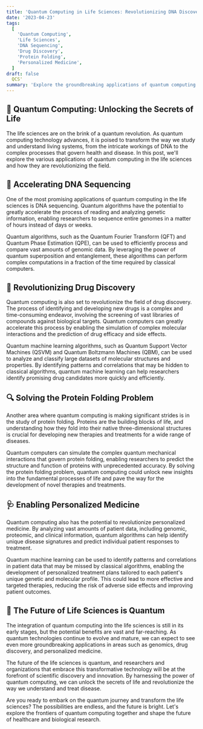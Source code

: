 ```yaml
---
title: 'Quantum Computing in Life Sciences: Revolutionizing DNA Discovery and Beyond'
date: '2023-04-23'
tags:
  [
    'Quantum Computing',
    'Life Sciences',
    'DNA Sequencing',
    'Drug Discovery',
    'Protein Folding',
    'Personalized Medicine',
  ]
draft: false
  QCS'
summary: 'Explore the groundbreaking applications of quantum computing in the life sciences. From accelerating DNA sequencing to revolutionizing drug discovery and personalized medicine, discover how quantum technologies are transforming the future of healthcare and biological research.'
---
```


## 🧬 Quantum Computing: Unlocking the Secrets of Life

The life sciences are on the brink of a quantum revolution. As quantum computing technology advances, it is poised to transform the way we study and understand living systems, from the intricate workings of DNA to the complex processes that govern health and disease. In this post, we'll explore the various applications of quantum computing in the life sciences and how they are revolutionizing the field.

## 🚀 Accelerating DNA Sequencing

One of the most promising applications of quantum computing in the life sciences is DNA sequencing. Quantum algorithms have the potential to greatly accelerate the process of reading and analyzing genetic information, enabling researchers to sequence entire genomes in a matter of hours instead of days or weeks.

Quantum algorithms, such as the Quantum Fourier Transform (QFT) and Quantum Phase Estimation (QPE), can be used to efficiently process and compare vast amounts of genomic data. By leveraging the power of quantum superposition and entanglement, these algorithms can perform complex computations in a fraction of the time required by classical computers.

## 💊 Revolutionizing Drug Discovery

Quantum computing is also set to revolutionize the field of drug discovery. The process of identifying and developing new drugs is a complex and time-consuming endeavor, involving the screening of vast libraries of compounds against biological targets. Quantum computers can greatly accelerate this process by enabling the simulation of complex molecular interactions and the prediction of drug efficacy and side effects.

Quantum machine learning algorithms, such as Quantum Support Vector Machines (QSVM) and Quantum Boltzmann Machines (QBM), can be used to analyze and classify large datasets of molecular structures and properties. By identifying patterns and correlations that may be hidden to classical algorithms, quantum machine learning can help researchers identify promising drug candidates more quickly and efficiently.

## 🔍 Solving the Protein Folding Problem

Another area where quantum computing is making significant strides is in the study of protein folding. Proteins are the building blocks of life, and understanding how they fold into their native three-dimensional structures is crucial for developing new therapies and treatments for a wide range of diseases.

Quantum computers can simulate the complex quantum mechanical interactions that govern protein folding, enabling researchers to predict the structure and function of proteins with unprecedented accuracy. By solving the protein folding problem, quantum computing could unlock new insights into the fundamental processes of life and pave the way for the development of novel therapies and treatments.

## 🩺 Enabling Personalized Medicine

Quantum computing also has the potential to revolutionize personalized medicine. By analyzing vast amounts of patient data, including genomic, proteomic, and clinical information, quantum algorithms can help identify unique disease signatures and predict individual patient responses to treatment.

Quantum machine learning can be used to identify patterns and correlations in patient data that may be missed by classical algorithms, enabling the development of personalized treatment plans tailored to each patient's unique genetic and molecular profile. This could lead to more effective and targeted therapies, reducing the risk of adverse side effects and improving patient outcomes.

## 🔬 The Future of Life Sciences is Quantum

The integration of quantum computing into the life sciences is still in its early stages, but the potential benefits are vast and far-reaching. As quantum technologies continue to evolve and mature, we can expect to see even more groundbreaking applications in areas such as genomics, drug discovery, and personalized medicine.

The future of the life sciences is quantum, and researchers and organizations that embrace this transformative technology will be at the forefront of scientific discovery and innovation. By harnessing the power of quantum computing, we can unlock the secrets of life and revolutionize the way we understand and treat disease.

Are you ready to embark on the quantum journey and transform the life sciences? The possibilities are endless, and the future is bright. Let's explore the frontiers of quantum computing together and shape the future of healthcare and biological research.

